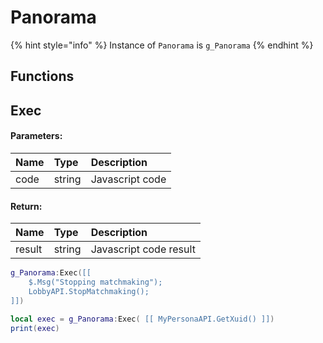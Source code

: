 # Panorama

{% hint style="info" %} Instance of `Panorama` is `g_Panorama` {% endhint %}

## Functions

## Exec

#### Parameters:

| Name | Type | Description |
| :--- | :--- | :--- |
| code | string | Javascript code |

#### Return:

| Name | Type | Description |
| :--- | :--- | :--- |
| result | string | Javascript code result |
```lua
g_Panorama:Exec([[
    $.Msg("Stopping matchmaking");
    LobbyAPI.StopMatchmaking();
]])
```

```lua
local exec = g_Panorama:Exec( [[ MyPersonaAPI.GetXuid() ]])
print(exec)
```
